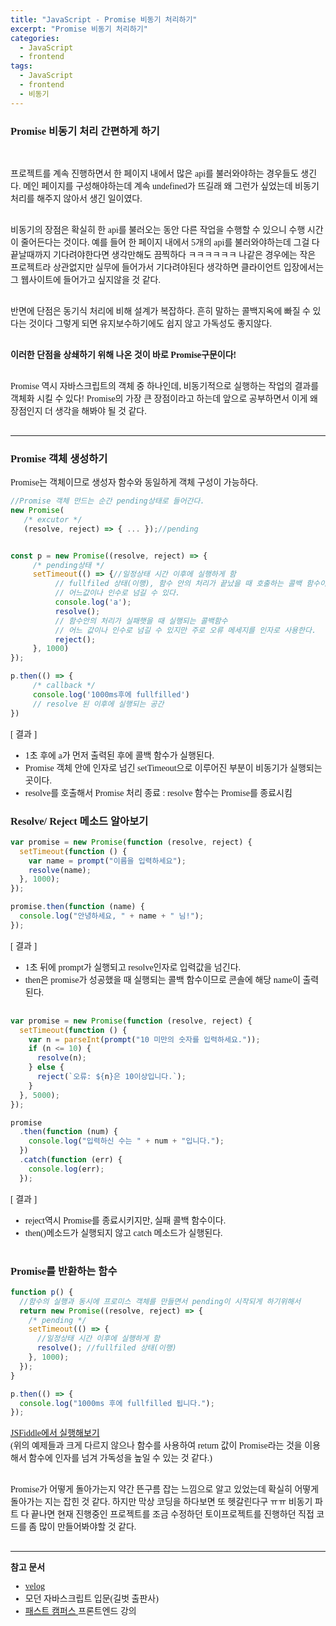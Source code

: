 ```yaml
---
title: "JavaScript - Promise 비동기 처리하기"
excerpt: "Promise 비동기 처리하기"
categories:
  - JavaScript
  - frontend
tags:
  - JavaScript
  - frontend
  - 비동기
---
```


<style>
@font-face { font-family: 'IBMPlexSansKR-Regular';
   src: url('https://cdn.jsdelivr.net/gh/projectnoonnu/noonfonts_20-07@1.0/IBMPlexSansKR-Regular.woff') format('woff'); font-weight: normal; font-style: normal; }
body, a, h3, h4,h1{
font-family: 'IBMPlexSansKR-Regular';
}
td{
	border: 1px solid;
}
</style>

<h3>Promise 비동기 처리 간편하게 하기</h3><br>

<p>
프로젝트를 계속 진행하면서 한 페이지 내에서 많은 api를 불러와야하는 경우들도 생긴다. 메인 페이지를 구성해야하는데 계속 undefined가 뜨길래 왜 그런가 싶었는데 비동기 처리를 해주지 않아서 생긴 일이였다.<br><br>

비동기의 장점은 확실히 한 api를 불러오는 동안 다른 작업을 수행할 수 있으니 수행 시간이 줄어든다는 것이다. 예를 들어 한 페이지 내에서 5개의 api를 불러와야하는데 그걸 다 끝날때까지 기다려야한다면 생각만해도 끔찍하다 ㅋㅋㅋㅋㅋㅋ 나같은 경우에는 작은 프로젝트라 상관없지만 실무에 들어가서 기다려야된다 생각하면 클라이언트 입장에서는 그 웹사이트에 들어가고 싶지않을 것 같다.<br><br>

반면에 단점은 동기식 처리에 비해 설계가 복잡하다. 흔히 말하는 콜백지옥에 빠질 수 있다는 것이다
그렇게 되면 유지보수하기에도 쉽지 않고 가독성도 좋지않다.<br><br>

<b>이러한 단점을 상쇄하기 위해 나온 것이 바로 Promise구문이다!</b><br><br>

Promise 역시 자바스크립트의 객체 중 하나인데, 비동기적으로 실행하는 작업의 결과를 객체화 시킬 수 있다! Promise의 가장 큰 장점이라고 하는데 앞으로 공부하면서 이게 왜 장점인지 더 생각을 해봐야 될 것 같다.<br><br><hr>

</p>

<h3>Promise 객체 생성하기</h3>
Promise는 객체이므로 생성자 함수와 동일하게 객체 구성이 가능하다.

```js
//Promise 객체 만드는 순간 pending상태로 들어간다.
new Promise(
   /* excutor */
   (resolve, reject) => { ... });//pending


const p = new Promise((resolve, reject) => {
     /* pending상태 */
     setTimeout(() => {//일정상태 시간 이후에 실행하게 함
          // fullfiled 상태(이행), 함수 안의 처리가 끝났을 때 호출하는 콜백 함수이다.
          // 어느값이나 인수로 넘길 수 있다.
          console.log('a');
          resolve();
          // 함수안의 처리가 실패햇을 때 실행되는 콜백함수
          // 어느 값이나 인수로 넘길 수 있지만 주로 오류 메세지를 인자로 사용한다.
          reject();
     }, 1000)
});

p.then(() => {
     /* callback */
     console.log('1000ms후에 fullfilled')
     // resolve 된 이후에 실행되는 공간
})
```

[ 결과 ]<br>

- 1초 후에 a가 먼저 출력된 후에 콜백 함수가 실행된다.
- Promise 객체 안에 인자로 넘긴 setTimeout으로 이루어진 부분이 비동기가 실행되는 곳이다.
- resolve를 호출해서 Promise 처리 종료 : resolve 함수는 Promise를 종료시킴

<h3>Resolve/ Reject 메소드 알아보기 </h3>

```js
var promise = new Promise(function (resolve, reject) {
  setTimeout(function () {
    var name = prompt("이름을 입력하세요");
    resolve(name);
  }, 1000);
});

promise.then(function (name) {
  console.log("안녕하세요, " + name + " 님!");
});
```

[ 결과 ]

- 1초 뒤에 prompt가 실행되고 resolve인자로 입력값을 넘긴다.
- then은 promise가 성공했을 때 실행되는 콜백 함수이므로 콘솔에 해당 name이 출력된다.
  <br><br>

```js
var promise = new Promise(function (resolve, reject) {
  setTimeout(function () {
    var n = parseInt(prompt("10 미만의 숫자를 입력하세요."));
    if (n <= 10) {
      resolve(n);
    } else {
      reject(`오류: ${n}은 10이상입니다.`);
    }
  }, 5000);
});

promise
  .then(function (num) {
    console.log("입력하신 수는 " + num + "입니다.");
  })
  .catch(function (err) {
    console.log(err);
  });
```

[ 결과 ]

- reject역시 Promise를 종료시키지만, 실패 콜백 함수이다.
- then()메소드가 실행되지 않고 catch 메소드가 실행된다.<br><br>

<h3>Promise를 반환하는 함수</h3>

```js
function p() {
  //함수의 실행과 동시에 프로미스 객체를 만들면서 pending이 시작되게 하기위해서
  return new Promise((resolve, reject) => {
    /* pending */
    setTimeout(() => {
      //일정상태 시간 이후에 실행하게 함
      resolve(); //fullfiled 상태(이행)
    }, 1000);
  });
}

p.then(() => {
  console.log("1000ms 후에 fullfilled 됩니다.");
});
```

<a href="https://jsfiddle.net/hjleee/L0bym5rh/6/">JSFiddle에서 실행해보기 </a><br>
(위의 예제들과 크게 다르지 않으나 함수를 사용하여 return 값이 Promise라는 것을 이용해서 함수에 인자를 넘겨 가독성을 높일 수 있는 것 같다.)
<br><br>

Promise가 어떻게 돌아가는지 약간 뜬구름 잡는 느낌으로 알고 있었는데 확실히 어떻게 돌아가는 지는 잡힌 것 같다. 하지만 막상 코딩을 하다보면 또 헷갈린다구 ㅠㅠ 비동기 파트 다 끝나면 현재 진행중인 프로젝트를 조금 수정하던 토이프로젝트를 진행하던 직접 코드를 좀 많이 만들어봐야할 것 같다.
<br><br>

<hr>

<b>참고 문서</b>

- <a href="https://velog.io/@cyranocoding/2019-08-02-1808-%EC%9E%91%EC%84%B1%EB%90%A8-5hjytwqpqj">velog</a>
- 모던 자바스크립트 입문(길벗 출판사)
- <a href="https://www.fastcampus.co.kr/"> 패스트 캠퍼스 </a>프론트엔드 강의
